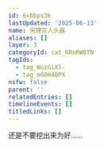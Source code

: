 ```yaml
---
id: 6x6bps3k
lastUpdated: '2025-06-13'
name: 宋理宗人头器
aliases: []
layer: 3
categoryId: cat_KRnRW8TN
tagIds:
  - tag_WozGiXl-
  - tag_o60H4QPX
nsfw: false
parent: ''
relatedEntries: []
timelineEvents: []
titledLinks: []
---
```


还是不要挖出来为好……
